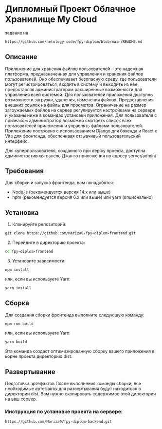 # Дипломный Проект Облачное Хранилище My Cloud

задание на 
```sh
https://github.com/netology-code/fpy-diplom/blob/main/README.md
```
## Описание

Приложение для хранения файлов пользователей – это надежная платформа, предназначенная для управления и 
хранения файлов пользователей. Оно обеспечивает безопасную среду, где пользователи могут регистрироваться, 
входить в систему и выходить из нее, предоставляя администраторам расширенные возможности для управления 
всей системой.
Для пользователей приложения доступны возможности загрузки, удаления, изменения файлов. Предоставления внешних ссылок на 
файлы для просмотра. Ограничение на размер загружаемых 
файлов на сервер регулируется настройками на сервере и указаны ниже в командах установки приложения.
Для пользователя с признаком администратор возможно смотреть список всех пользователей приложения и управлять файлами 
пользователей.
Приложение построено с использованием Django для бэкенда и React с Vite для фронтенда, 
обеспечивая отзывчивый пользовательский интерфейс.

Для суперпользователя, созданного при deploy проекта, доступна административная панель Джанго приложения по адресу server/admin/

## Требования

Для сборки и запуска фронтенда, вам понадобятся:

- Node.js (рекомендуется версия 14.x или выше)
- npm (рекомендуется версия 6.x или выше) или yarn (опционально)

## Установка

1. Клонируйте репозиторий:

```sh
git clone https://github.com/Mariza0/fpy-diplom-frontend.git
```

2. Перейдите в директорию проекта:
```sh
cd fpy-diplom-frontend
```

3. Установите зависимости:
```sh
npm install
```
или, если вы используете Yarn:

```sh
yarn install
```

## Сборка
Для создания сборки фронтенда выполните следующую команду:

```sh
npm run build
```
или, если вы используете Yarn:

```sh
yarn build
```
Эта команда создаст оптимизированную сборку вашего приложения в корне проекта директорию dist.

## Развертывание
Подготовка артефактов
После выполнения команды сборки, все необходимые артефакты для развертывания будут находиться в директории dist. Вам нужно скопировать содержимое этой директории на ваш сервер.

### Инструкция по установке проекта на сервере:
```sh
https://github.com/Mariza0/fpy-diplom-backend.git
```
